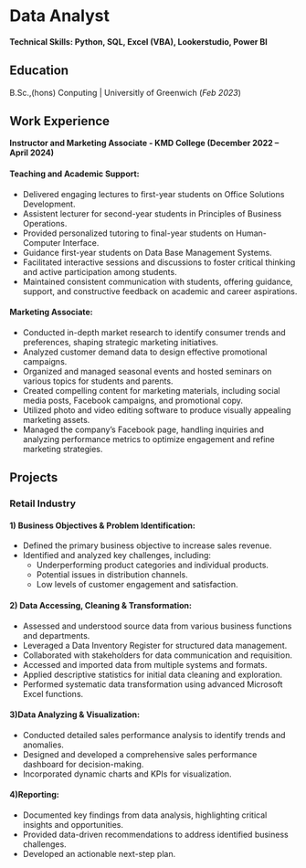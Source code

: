 # Data Analyst

#### Technical Skills: Python, SQL, Excel (VBA), Lookerstudio, Power BI

## Education		        		
B.Sc.,(hons) Conputing | Universitly of Greenwich (_Feb 2023_)

## Work Experience
**Instructor and Marketing Associate -
KMD College (December 2022 – April 2024)**

  #### Teaching and Academic Support:
  
  - Delivered engaging lectures to first-year students on Office Solutions Development.
  - Assistent lecturer for second-year students in Principles of Business Operations.
  - Provided personalized tutoring to final-year students on Human-Computer Interface.
  - Guidance first-year students on Data Base Management Systems.
  - Facilitated interactive sessions and discussions to foster critical thinking and active participation among students.
  - Maintained consistent communication with students, offering guidance, support, and constructive feedback on academic and career aspirations.

  #### Marketing Associate:
  
  - Conducted in-depth market research to identify consumer trends and preferences, shaping strategic marketing initiatives.
  - Analyzed customer demand data to design effective promotional campaigns.
  - Organized and managed seasonal events and hosted seminars on various topics for students and parents.
  - Created compelling content for marketing materials, including social media posts, Facebook campaigns, and promotional copy.
  - Utilized photo and video editing software to produce visually appealing marketing assets.
  - Managed the company’s Facebook page, handling inquiries and analyzing performance metrics to optimize engagement and refine marketing strategies.
  

## Projects
### Retail Industry 
  #### 1) Business Objectives & Problem Identification:
  
  - Defined the primary business objective to increase sales revenue. 
  - Identified and analyzed key challenges, including:
    - Underperforming product categories and individual products. 
    - Potential issues in distribution channels. 
    - Low levels of customer engagement and satisfaction. 
   
  #### 2) Data Accessing, Cleaning & Transformation:
  
  - Assessed and understood source data from various business functions and departments. 
  - Leveraged a Data Inventory Register for structured data management. 
  - Collaborated with stakeholders for data communication and requisition. 
  - Accessed and imported data from multiple systems and formats. 
  - Applied descriptive statistics for initial data cleaning and exploration. 
  - Performed systematic data transformation using advanced Microsoft Excel functions. 
   
  #### 3)Data Analyzing & Visualization:
  
  - Conducted detailed sales performance analysis to identify trends and anomalies.
  - Designed and developed a comprehensive sales performance dashboard for decision-making. 
  - Incorporated dynamic charts and KPIs for visualization. 
   
  #### 4)Reporting: 
  - Documented key findings from data analysis, highlighting critical insights and opportunities. 
  - Provided data-driven recommendations to address identified business challenges. 
  - Developed an actionable next-step plan.
